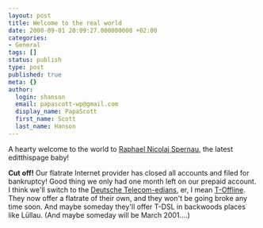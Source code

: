 ```yaml
---
layout: post
title: Welcome to the real world
date: 2000-09-01 20:09:27.000000000 +02:00
categories:
- General
tags: []
status: publish
type: post
published: true
meta: {}
author:
  login: shanson
  email: papascott-wp@gmail.com
  display_name: PapaScott
  first_name: Scott
  last_name: Hanson
---
```

<p>A hearty welcome to the world to <a href="http://traumwind.editthispage.com/2000/09/01">Raphael Nicolaj Spernau</a>, the latest editthispage baby! </p>
<p><b>Cut off!</b> Our flatrate Internet provider has closed all accounts and filed for bankruptcy! Good thing we only had one month left on our prepaid account. I think we'll switch to the <a href="http://www.dtag.de">Deutsche Telecom-edians</a>, er, I mean <a href="http://www.t-online.com">T-Offline</a>. They now offer a flatrate of their own, and they won't be going broke any time soon. And maybe someday they'll offer T-DSL in backwoods places like Lüllau. (And maybe someday will be March 2001....)</p>
